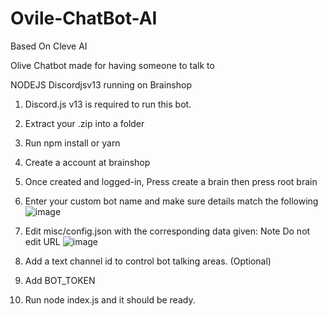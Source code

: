# Ovile-ChatBot-AI
Based On Cleve AI 




Olive Chatbot made for having someone to talk to

NODEJS Discordjsv13 running on Brainshop

1. Discord.js v13 is required to run this bot.
2. Extract your .zip into a folder
3. Run npm install or yarn
4. Create a account at brainshop
5. Once created and logged-in, Press create a brain then press root brain
6. Enter your custom bot name and make sure details match the following
![image](https://user-images.githubusercontent.com/33794335/152399243-c62dddf0-dc53-4f5a-91b5-e09f50a70a2c.png)
7. Edit misc/config.json with the corresponding data given:
Note Do not edit URL
![image](https://user-images.githubusercontent.com/33794335/152399328-94593e06-066e-43b4-a3bc-567fb2f9d7a2.png)
8. Add a text channel id to control bot talking areas. (Optional)

9. Add BOT_TOKEN

10. Run node index.js and it should be ready.
